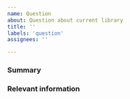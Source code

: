 ```yaml
---
name: Question
about: Question about current library
title: ''
labels: 'question'
assignees: ''

---
```


### Summary


### Relevant information
<!-- Environment, etc. Please include as much info as possible so we can help you rapidly. -->
